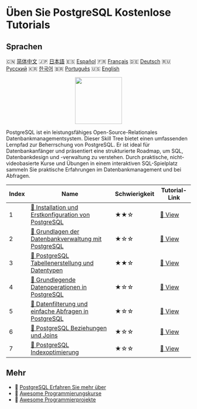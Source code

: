 # Üben Sie PostgreSQL Kostenlose Tutorials

## Sprachen

🇨🇳 [简体中文](README_zh.md) 🇯🇵 [日本語](README_ja.md) 🇪🇸 [Español](README_es.md) 🇫🇷 [Français](README_fr.md) 🇩🇪 [Deutsch](README_de.md) 🇷🇺 [Русский](README_ru.md) 🇰🇷 [한국어](README_ko.md) 🇧🇷 [Português](README_pt.md) 🇺🇸 [English](README.md) 

<div align="center">
<img width="128px" src="https://file.labex.io/path/9xEeZgWSNpHA.png">
</div>

PostgreSQL ist ein leistungsfähiges Open-Source-Relationales Datenbankmanagementsystem. Dieser Skill Tree bietet einen umfassenden Lernpfad zur Beherrschung von PostgreSQL. Er ist ideal für Datenbankanfänger und präsentiert eine strukturierte Roadmap, um SQL, Datenbankdesign und -verwaltung zu verstehen. Durch praktische, nicht-videobasierte Kurse und Übungen in einem interaktiven SQL-Spielplatz sammeln Sie praktische Erfahrungen im Datenbankmanagement und bei Abfragen.

|   Index | Name                                                                                                                                                     | Schwierigkeit   | Tutorial-Link                                                                                              |
|---------|----------------------------------------------------------------------------------------------------------------------------------------------------------|-----------------|------------------------------------------------------------------------------------------------------------|
|       1 | [📖 Installation und Erstkonfiguration von PostgreSQL](https://labex.io/de/tutorials/postgresql-installation-and-initial-setup-of-postgresql-550900)     | ★★☆             | [🔗 View](https://labex.io/de/tutorials/postgresql-installation-and-initial-setup-of-postgresql-550900)    |
|       2 | [📖 Grundlagen der Datenbankverwaltung mit PostgreSQL](https://labex.io/de/tutorials/postgresql-database-management-basics-with-postgresql-550899)       | ★☆☆             | [🔗 View](https://labex.io/de/tutorials/postgresql-database-management-basics-with-postgresql-550899)      |
|       3 | [📖 PostgreSQL Tabellenerstellung und Datentypen](https://labex.io/de/tutorials/postgresql-postgresql-table-creation-and-data-types-550901)              | ★★☆             | [🔗 View](https://labex.io/de/tutorials/postgresql-postgresql-table-creation-and-data-types-550901)        |
|       4 | [📖 Grundlegende Datenoperationen in PostgreSQL](https://labex.io/de/tutorials/postgresql-basic-data-operations-in-postgresql-550897)                    | ★☆☆             | [🔗 View](https://labex.io/de/tutorials/postgresql-basic-data-operations-in-postgresql-550897)             |
|       5 | [📖 Datenfilterung und einfache Abfragen in PostgreSQL](https://labex.io/de/tutorials/postgresql-data-filtering-and-simple-queries-in-postgresql-550898) | ★☆☆             | [🔗 View](https://labex.io/de/tutorials/postgresql-data-filtering-and-simple-queries-in-postgresql-550898) |
|       6 | [📖 PostgreSQL Beziehungen und Joins](https://labex.io/de/tutorials/postgresql-postgresql-relationships-and-joins-550959)                                | ★☆☆             | [🔗 View](https://labex.io/de/tutorials/postgresql-postgresql-relationships-and-joins-550959)              |
|       7 | [📖 PostgreSQL Indexoptimierung](https://labex.io/de/tutorials/postgresql-data-filtering-and-simple-queries-in-postgresql-550955)                        | ★☆☆             | [🔗 View](https://labex.io/de/tutorials/postgresql-data-filtering-and-simple-queries-in-postgresql-550955) |

## Mehr

- 🔗 [PostgreSQL Erfahren Sie mehr über](https://labex.io/de/skilltrees/postgresql)
- 🔗 [Awesome Programmierungskurse](https://github.com/labex-labs/awesome-programming-courses)
- 🔗 [Awesome Programmierprojekte](https://github.com/labex-labs/awesome-programming-projects)

